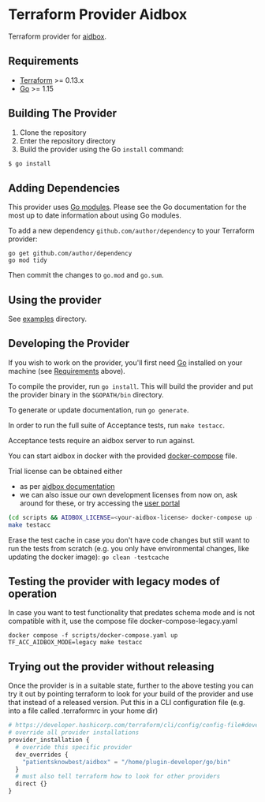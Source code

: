 # Terraform Provider Aidbox

Terraform provider for [aidbox](https://docs.aidbox.app/).

## Requirements

-	[Terraform](https://www.terraform.io/downloads.html) >= 0.13.x
-	[Go](https://golang.org/doc/install) >= 1.15

## Building The Provider

1. Clone the repository
1. Enter the repository directory
1. Build the provider using the Go `install` command: 
```sh
$ go install
```

## Adding Dependencies

This provider uses [Go modules](https://github.com/golang/go/wiki/Modules).
Please see the Go documentation for the most up to date information about using Go modules.

To add a new dependency `github.com/author/dependency` to your Terraform provider:

```
go get github.com/author/dependency
go mod tidy
```

Then commit the changes to `go.mod` and `go.sum`.

## Using the provider

See [examples](examples/) directory.

## Developing the Provider

If you wish to work on the provider, you'll first need [Go](http://www.golang.org) installed on your machine (see [Requirements](#requirements) above).

To compile the provider, run `go install`. This will build the provider and put the provider binary in the `$GOPATH/bin` directory.

To generate or update documentation, run `go generate`.

In order to run the full suite of Acceptance tests, run `make testacc`.

Acceptance tests require an aidbox server to run against. 

You can start aidbox in docker with the provided [docker-compose](scripts/docker-compose.yaml) file.

Trial license can be obtained either
- as per [aidbox documentation](https://docs.aidbox.app/overview/aidbox-user-portal/licenses)
- we can also issue our own development licenses from now on, ask around for these, or try accessing the [user portal](https://aidbox.app/ui/portal#/project/f07750f6-28e3-44be-a8f8-c2004ef2b1ea/license)

```sh
(cd scripts && AIDBOX_LICENSE=<your-aidbox-license> docker-compose up -d)
make testacc
```

Erase the test cache in case you don't have code changes but still want to run the tests from scratch
(e.g. you only have environmental changes, like updating the docker image):
`go clean -testcache`

## Testing the provider with legacy modes of operation

In case you want to test functionality that predates schema mode and is not compatible with it, use the compose
file docker-compose-legacy.yaml
```shell
docker compose -f scripts/docker-compose.yaml up
TF_ACC_AIDBOX_MODE=legacy make testacc
```

## Trying out the provider without releasing

Once the provider is in a suitable state, further to the above testing you can try it out by pointing terraform to look
for your build of the provider and use that instead of a released version. Put this in a CLI configuration file (e.g.
into a file called .terraformrc in your home dir)

```terraform
# https://developer.hashicorp.com/terraform/cli/config/config-file#development-overrides-for-provider-developers
# override all provider installations
provider_installation {
  # override this specific provider
  dev_overrides {
    "patientsknowbest/aidbox" = "/home/plugin-developer/go/bin"
  }
  # must also tell terraform how to look for other providers
  direct {}
}
```
